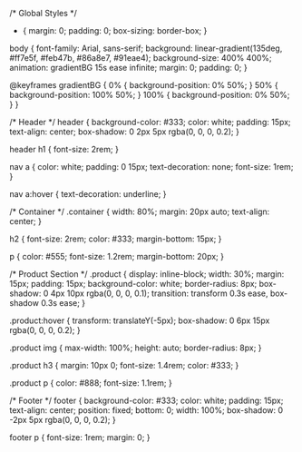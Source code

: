 /* Global Styles */
* {
    margin: 0;
    padding: 0;
    box-sizing: border-box;
}

body {
    font-family: Arial, sans-serif;
    background: linear-gradient(135deg, #ff7e5f, #feb47b, #86a8e7, #91eae4);
    background-size: 400% 400%;
    animation: gradientBG 15s ease infinite;
    margin: 0;
    padding: 0;
}

@keyframes gradientBG {
    0% { background-position: 0% 50%; }
    50% { background-position: 100% 50%; }
    100% { background-position: 0% 50%; }
}

/* Header */
header {
    background-color: #333;
    color: white;
    padding: 15px;
    text-align: center;
    box-shadow: 0 2px 5px rgba(0, 0, 0, 0.2);
}

header h1 {
    font-size: 2rem;
}

nav a {
    color: white;
    padding: 0 15px;
    text-decoration: none;
    font-size: 1rem;
}

nav a:hover {
    text-decoration: underline;
}

/* Container */
.container {
    width: 80%;
    margin: 20px auto;
    text-align: center;
}

h2 {
    font-size: 2rem;
    color: #333;
    margin-bottom: 15px;
}

p {
    color: #555;
    font-size: 1.2rem;
    margin-bottom: 20px;
}

/* Product Section */
.product {
    display: inline-block;
    width: 30%;
    margin: 15px;
    padding: 15px;
    background-color: white;
    border-radius: 8px;
    box-shadow: 0 4px 10px rgba(0, 0, 0, 0.1);
    transition: transform 0.3s ease, box-shadow 0.3s ease;
}

.product:hover {
    transform: translateY(-5px);
    box-shadow: 0 6px 15px rgba(0, 0, 0, 0.2);
}

.product img {
    max-width: 100%;
    height: auto;
    border-radius: 8px;
}

.product h3 {
    margin: 10px 0;
    font-size: 1.4rem;
    color: #333;
}

.product p {
    color: #888;
    font-size: 1.1rem;
}

/* Footer */
footer {
    background-color: #333;
    color: white;
    padding: 15px;
    text-align: center;
    position: fixed;
    bottom: 0;
    width: 100%;
    box-shadow: 0 -2px 5px rgba(0, 0, 0, 0.2);
}

footer p {
    font-size: 1rem;
    margin: 0;
}


